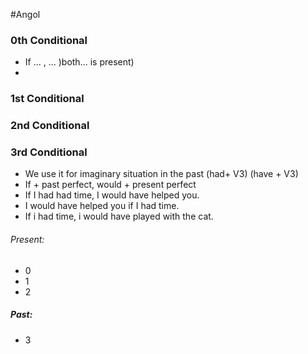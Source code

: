 #Angol

### 0th Conditional
- If ... , ... )both... is present)
- 
### 1st Conditional


### 2nd Conditional




### 3rd Conditional
- We use it for imaginary situation in the past
		(had+ V3)         (have + V3)
- If + past perfect, would + present perfect
-  If I had had time, I would have helped you.
- I would have helped you if I had time.
- If i had time, i would have played with the cat.
###### Present:
- 0
- 1
- 2
##### Past:
- 3